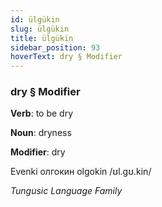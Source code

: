 ```yaml
---
id: ülgükin
slug: ülgükin
title: ülgükin
sidebar_position: 93
hoverText: dry § Modifier
---
```


### dry § Modifier

**Verb**: to be dry

**Noun**: dryness

**Modifier**: dry

Evenki олгокин olgokin /ʊl.gʊ.kin/

*Tungusic Language Family*